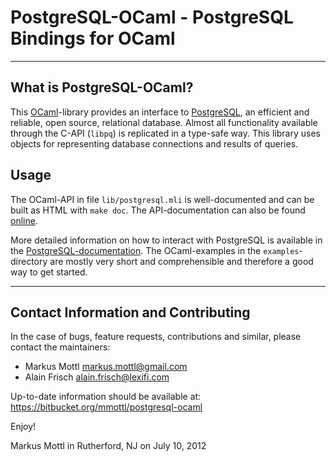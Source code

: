 PostgreSQL-OCaml - PostgreSQL Bindings for OCaml
================================================
                                        
---------------------------------------------------------------------------

What is PostgreSQL-OCaml?
-------------------------
  
This [OCaml](http://www.ocaml.org)-library provides an interface to
[PostgreSQL](http://www.postgresql.org), an efficient and reliable, open
source, relational database.  Almost all functionality available through
the C-API (`libpq`) is replicated in a type-safe way.  This library uses
objects for representing database connections and results of queries.

Usage
-----

The OCaml-API in file `lib/postgresql.mli` is well-documented and can be
built as HTML with `make doc`.  The API-documentation can also be found
[online](http://mmottl.bitbucket.org/projects/postgresql-ocaml/api/).

More detailed information on how to interact with PostgreSQL is available
in the [PostgreSQL-documentation](http://www.postgresql.org/docs).
The OCaml-examples in the `examples`-directory are mostly very short and
comprehensible and therefore a good way to get started.

---------------------------------------------------------------------------

Contact Information and Contributing
------------------------------------

In the case of bugs, feature requests, contributions and similar, please
contact the maintainers:

  * Markus Mottl <markus.mottl@gmail.com>
  * Alain Frisch <alain.frisch@lexifi.com>

Up-to-date information should be available at:
<https://bitbucket.org/mmottl/postgresql-ocaml>

Enjoy!

Markus Mottl in Rutherford, NJ on July 10, 2012
